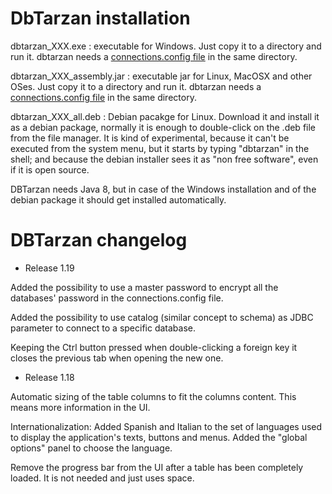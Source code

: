 DbTarzan installation
=====================

dbtarzan_XXX.exe : executable for Windows. Just copy it to a directory and run it. dbtarzan needs a [connections.config file](https://aferrandi.github.io/dbtarzan/The-database-connections-configuration-file) in the same directory. 

dbtarzan_XXX_assembly.jar : executable jar for Linux, MacOSX and other OSes. Just copy it to a directory and run it. dbtarzan needs a [connections.config file](https://aferrandi.github.io/dbtarzan/The-database-connections-configuration-file) in the same directory. 

dbtarzan_XXX_all.deb : Debian pacakge for Linux. Download it and install it as a debian package, normally it is enough to double-click on the .deb file from the file manager. It is kind of experimental, because it can't be executed from the system menu, but it starts by typing "dbtarzan" in the shell; and because the debian installer sees it as "non free software", even if it is open source.     


DBTarzan needs Java 8, but in case of the Windows installation and of the debian package it should get installed automatically.

DBTarzan changelog
=================

- Release 1.19

Added the possibility to use a master password to encrypt all the databases' password in the connections.config file.

Added the possibility to use catalog (similar concept to schema) as JDBC parameter to connect to a specific database.

Keeping the Ctrl button pressed when double-clicking a foreign key it closes the previous tab when opening the new one.


- Release 1.18

Automatic sizing of the table columns to fit the columns content. This means more information in the UI.

Internationalization: Added Spanish and Italian to the set of languages used to display the application's texts, buttons and menus. Added the "global options" panel to choose the language.

Remove the progress bar from the UI after a table has been completely loaded. It is not needed and just uses space.

